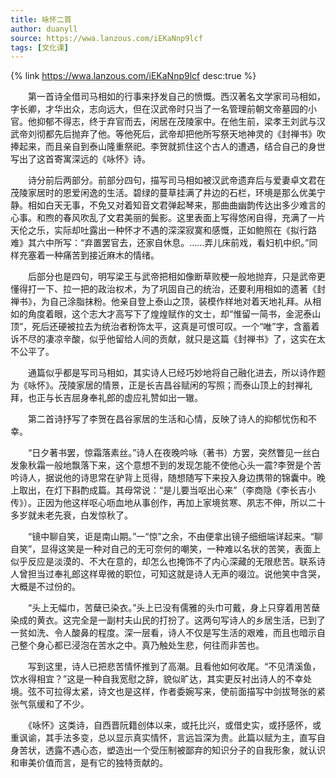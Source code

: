 ```yaml
---
title: 咏怀二首
author: duanyll
source: https://wwa.lanzous.com/iEKaNnp9lcf
tags: [文化课]
---
```


{% link https://wwa.lanzous.com/iEKaNnp9lcf desc:true %}

　　第一首诗全借司马相如的行事来抒发自己的愤慨。西汉著名文学家司马相如，字长卿，才华出众，志向远大，但在汉武帝时只当了一名管理前朝文帝墓园的小官。他抑郁不得志，终于弃官而去，闲居在茂陵家中。在他生前，梁孝王刘武与汉武帝刘彻都先后抛弃了他。等他死后，武帝却把他所写祭天地神灵的《封禅书》吹捧起来，而且亲自到泰山隆重祭祀。李贺就抓住这个古人的遭遇，结合自己的身世写出了这首寄寓深远的《咏怀》诗。

　　诗分前后两部分。前部分四句，描写司马相如被汉武帝遗弃后与爱妻卓文君在茂陵家居时的恩爱闲逸的生活。碧绿的蔓草挂满了井边的石栏，环境是那么优美宁静。相如白天无事，不免又对着知音文君弹起琴来，那曲曲幽韵传达出多少难言的心事。和煦的春风吹乱了文君美丽的鬓影。这里表面上写得悠闲自得，充满了一片天伦之乐，实际却吐露出一种怀才不遇的深深寂寞和感慨，正如鲍照在《拟行路难》其六中所写：“弃置罢官去，还家自休息。……弄儿床前戏，看妇机中织。”同样充塞着一种痛苦到接近麻木的情绪。

　　后部分也是四句，明写梁王与武帝把相如像断草败梗一般地抛弃，只是武帝更懂得打一下、拉一把的政治权术，为了巩固自己的统治，还要利用相如的遗著《封禅书》，为自己涂脂抹粉。他亲自登上泰山之顶，装模作样地对着天地礼拜。从相如的角度着眼，这个志大才高写下了煌煌赋作的文士，却“惟留一简书，金泥泰山顶”，死后还硬被拉去为统治者粉饰太平，这真是可恨可叹。一个“唯”字，含蓄着诉不尽的凄凉辛酸，似乎他留给人间的贡献，就只是这篇《封禅书》了，这实在太不公平了。

　　通篇似乎都是写司马相如，其实诗人已经巧妙地将自己融化进去，所以诗作题为《咏怀》。茂陵家居的情景，正是长吉昌谷赋闲的写照；而泰山顶上的封禅礼拜，也正与长吉屈身奉礼郎的虚应礼赞如出一辙。

　　第二首诗抒写了李贺在昌谷家居的生活和心情，反映了诗人的抑郁忧伤和不幸。

　　“日夕著书罢，惊霜落素丝。”诗人在夜晚吟咏（著书）方罢，突然瞥见一丝白发象秋霜一般地飘落下来，这个意想不到的发现怎能不使他心头一震?李贺是个苦吟诗人，据说他的诗思常在驴背上觅得，随想随写下来投入身边携带的锦囊中。晚上取出，在灯下斟酌成篇。其母常说：“是儿要当呕出心来”（李商隐《李长吉小传》）。正因为他这样呕心呖血地从事创作，再加上家境贫寒、夙志不伸，所以二十多岁就未老先衰，白发惊秋了。

　　“镜中聊自笑，讵是南山期。”一“惊”之余，不由便拿出镜子细细端详起来。“聊自笑”，显得这笑是一种对自己的无可奈何的嘲笑，一种难以名状的苦笑，表面上似乎反应是淡漠的、不大在意的，却怎么也掩饰不了内心深藏的无限悲苦。联系诗人曾担当过奉礼郎这样卑微的职位，可知这就是诗人无声的啜泣。说他笑中含哭，大概是不过份的。

　　“头上无幅巾，苦蘖已染衣。”头上已没有儒雅的头巾可戴，身上只穿着用苦蘖染成的黄衣。这完全是一副村夫山民的打扮了。这两句写诗人的乡居生活，已到了一贫如洗、令人酸鼻的程度。深一层看，诗人不仅是写生活的艰难，而且也暗示自己整个身心都已浸泡在苦水之中。真乃触处生悲，何往而非苦也。

　　写到这里，诗人已把悲苦情怀推到了高潮。且看他如何收尾。“不见清溪鱼，饮水得相宜？”这是一种自我宽慰之辞，貌似旷达，其实更反衬出诗人的不幸处境。弦不可拉得太紧，诗文也是这样，作者委婉写来，使前面描写中剑拔弩张的紧张气氛缓和了不少。

　　《咏怀》这类诗，自西晋阮籍创体以来，或托比兴，或借史实，或抒感怀，或重讽谕，其手法多变，总以显示真实情怀，言远旨深为贵。此篇以赋为主，直写自身苦状，透露不遇心态，塑造出一个受压制被鄙弃的知识分子的自我形象，就认识和审美价值而言，是有它的独特贡献的。
